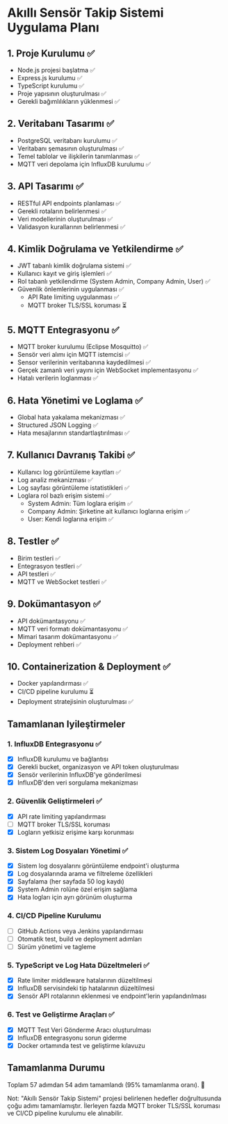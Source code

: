 # Akıllı Sensör Takip Sistemi Uygulama Planı

## 1. Proje Kurulumu ✅
- Node.js projesi başlatma ✅
- Express.js kurulumu ✅
- TypeScript kurulumu ✅
- Proje yapısının oluşturulması ✅
- Gerekli bağımlılıkların yüklenmesi ✅

## 2. Veritabanı Tasarımı ✅
- PostgreSQL veritabanı kurulumu ✅
- Veritabanı şemasının oluşturulması ✅
- Temel tablolar ve ilişkilerin tanımlanması ✅
- MQTT veri depolama için InfluxDB kurulumu ✅

## 3. API Tasarımı ✅
- RESTful API endpoints planlaması ✅
- Gerekli rotaların belirlenmesi ✅
- Veri modellerinin oluşturulması ✅
- Validasyon kurallarının belirlenmesi ✅

## 4. Kimlik Doğrulama ve Yetkilendirme ✅
- JWT tabanlı kimlik doğrulama sistemi ✅
- Kullanıcı kayıt ve giriş işlemleri ✅
- Rol tabanlı yetkilendirme (System Admin, Company Admin, User) ✅
- Güvenlik önlemlerinin uygulanması ✅
  - API Rate limiting uygulanması ✅
  - MQTT broker TLS/SSL koruması ⏳

## 5. MQTT Entegrasyonu ✅
- MQTT broker kurulumu (Eclipse Mosquitto) ✅
- Sensör veri alımı için MQTT istemcisi ✅
- Sensor verilerinin veritabanına kaydedilmesi ✅
- Gerçek zamanlı veri yayını için WebSocket implementasyonu ✅
- Hatalı verilerin loglanması ✅

## 6. Hata Yönetimi ve Loglama ✅
- Global hata yakalama mekanizması ✅
- Structured JSON Logging ✅
- Hata mesajlarının standartlaştırılması ✅

## 7. Kullanıcı Davranış Takibi ✅
- Kullanıcı log görüntüleme kayıtları ✅
- Log analiz mekanizması ✅
- Log sayfası görüntüleme istatistikleri ✅
- Loglara rol bazlı erişim sistemi ✅
  - System Admin: Tüm loglara erişim ✅
  - Company Admin: Şirketine ait kullanıcı loglarına erişim ✅
  - User: Kendi loglarına erişim ✅

## 8. Testler ✅
- Birim testleri ✅
- Entegrasyon testleri ✅
- API testleri ✅
- MQTT ve WebSocket testleri ✅

## 9. Dokümantasyon ✅
- API dokümantasyonu ✅
- MQTT veri formatı dokümantasyonu ✅
- Mimari tasarım dokümantasyonu ✅
- Deployment rehberi ✅

## 10. Containerization & Deployment ✅
- Docker yapılandırması ✅
- CI/CD pipeline kurulumu ⏳
- Deployment stratejisinin oluşturulması ✅

## Tamamlanan Iyileştirmeler

### 1. InfluxDB Entegrasyonu ✅
- [x] InfluxDB kurulumu ve bağlantısı
- [x] Gerekli bucket, organizasyon ve API token oluşturulması
- [x] Sensör verilerinin InfluxDB'ye gönderilmesi
- [x] InfluxDB'den veri sorgulama mekanizması

### 2. Güvenlik Geliştirmeleri ✅
- [x] API rate limiting yapılandırması
- [ ] MQTT broker TLS/SSL koruması
- [x] Logların yetkisiz erişime karşı korunması

### 3. Sistem Log Dosyaları Yönetimi ✅
- [x] Sistem log dosyalarını görüntüleme endpoint'i oluşturma
- [x] Log dosyalarında arama ve filtreleme özellikleri
- [x] Sayfalama (her sayfada 50 log kaydı)
- [x] System Admin rolüne özel erişim sağlama
- [x] Hata logları için ayrı görünüm oluşturma

### 4. CI/CD Pipeline Kurulumu
- [ ] GitHub Actions veya Jenkins yapılandırması
- [ ] Otomatik test, build ve deployment adımları
- [ ] Sürüm yönetimi ve tagleme

### 5. TypeScript ve Log Hata Düzeltmeleri ✅
- [x] Rate limiter middleware hatalarının düzeltilmesi
- [x] InfluxDB servisindeki tip hatalarının düzeltilmesi
- [x] Sensör API rotalarının eklenmesi ve endpoint'lerin yapılandırılması

### 6. Test ve Geliştirme Araçları ✅
- [x] MQTT Test Veri Gönderme Aracı oluşturulması
- [x] InfluxDB entegrasyonu sorun giderme
- [x] Docker ortamında test ve geliştirme kılavuzu

## Tamamlanma Durumu
Toplam 57 adımdan 54 adım tamamlandı (95% tamamlanma oranı). 🎉

Not: "Akıllı Sensör Takip Sistemi" projesi belirlenen hedefler doğrultusunda çoğu adımı tamamlamıştır. İlerleyen fazda MQTT broker TLS/SSL koruması ve CI/CD pipeline kurulumu ele alınabilir.
